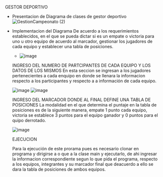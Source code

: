 GESTOR DEPORTIVO

 - Presentacion de Diagrama de clases de gestor deportivo
   ![GestionCampeonato (2)](https://github.com/user-attachments/assets/a46c52ff-3a14-4976-aa2d-dd1085ab2a7e)
  
 - Implementacion del Diagrama
   De acuerdo a los requerimientos establecidos, en el que se pueda dictar si es un empate o victoria para uno u otro equipo de acuerdo al marcador, gestionar los jugadores
   de cada equipo y establecer una tabla de posiciones.
   - ![image](https://github.com/user-attachments/assets/a1742594-8bcd-41e4-b28b-4c6880f75bf3)

   INGRESO DEL NUMERO DE PARTCIPANTES DE CADA EQUIPO Y LOS DATOS DE LOS MISMOS
   En esta seccion se ingresan a los jugadores pertenecientes a cada enquipo en donde se llenara la informacion respecto a los 
   participantes y respecto a a información de cada equipo.

   ![image](https://github.com/user-attachments/assets/1395e4e8-762a-4c79-8ebb-27c9d8b3f330)
   ![image](https://github.com/user-attachments/assets/6bc95f68-685a-4203-880f-af632722be20)

   INGRESO DEL MARCADOR DONDE AL FINAL DEFINE UNA TABLA DE POSICIONES
   La modalidad en el que determina el puntaje en la tabla de posiciones es de la siguiente manera, empate 1 punto cada equipo, victoria
   se establece 3 puntos para el equipo ganador y 0 puntos para el quipo derrotado.

   ![image](https://github.com/user-attachments/assets/0bdd3114-3f3e-427c-b066-cf9d47fffa73)

   EJECUCION

   Para la ejecución de este prorama pues es necesario clonar en programa y dirigirse a o que a la clase main y ejecutarlo, de ahi 
   ingresar la informacion correspondiente segun lo que pida el programa, respecto a los equipos, integrantes y su marcador final que 
   deacuerdo a ello se dara la tabla de posiciones de ambos equipos.
    
